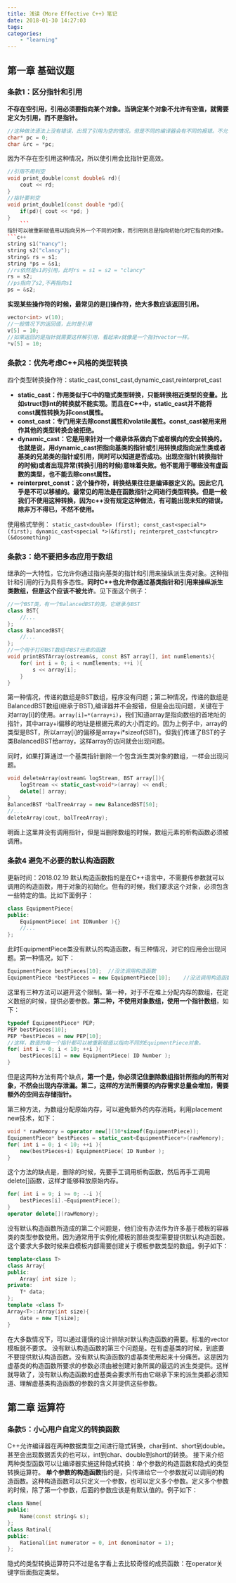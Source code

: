 ```yaml
---
title: 浅读《More Effective C++》笔记
date: 2018-01-30 14:27:03
tags:
categories:
    - "learning"
---
```

## 第一章 基础议题
### 条款1：区分指针和引用
**不存在空引用，引用必须要指向某个对象。当确定某个对象不允许有空值，就需要定义为引用，而不是指针。**
```c++
//这种做法语法上没有错误，出现了引用为空的情况。但是不同的编译器会有不同的报错。不允许出现这样的代码。
char* pc = 0;
char &rc = *pc;
```
因为不存在空引用这种情况，所以使引用会比指针更高效。
<!--more-->
```c++
//引用不用判空
void print_double(const double& rd){
    cout << rd;
}
//指针要判空
void print_double1(const double *pd){
    if(pd){ cout << *pd; }
}
    ```
指针可以被重新赋值用以指向另外一个不同的对象，而引用则总是指向初始化时它指向的对象。
```c++
string s1("nancy");
string s2("clancy");
string& rs = s1;
string *ps = &s1;
//rs依然是s1的引用，此时rs = s1 = s2 = "clancy"
rs = s2;
//ps指向了s2,不再指向s1
ps = &s2;
```
**实现某些操作符的时候，最常见的是[]操作符，绝大多数应该返回引用。**
```c++
vector<int> v(10);
//一般情况下的返回值，此时是引用
v[5] = 10;
//如果返回的是指针就需要这样解引用，看起来v就像是一个指针vector一样。
*v[5] = 10;
```

### 条款2：优先考虑C++风格的类型转换
四个类型转换操作符：static_cast,const_cast,dynamic_cast,reinterpret_cast

- **static_cast：作用类似于C中的隐式类型转换，只能转换相近类型的变量。比如struct到int的转换就不能实现。而且在C++中，static_cast并不能将const属性转换为非const属性。**
- **const_cast：专门用来去除const属性和volatile属性。const_cast被用来用作其他的类型转换会被拒绝。**
- **dynamic_cast：它是用来针对一个继承体系做向下或者横向的安全转换的。也就是说，用dynamic_cast把指向基类的指针或引用转换成指向派生类或者基类的兄弟类的指针或引用，同时可以知道是否成功。出现空指针(转换指针的时候)或者出现异常(转换引用的时候)意味着失败。他不能用于哪些没有虚函数的类型，也不能去除const属性。**
- **reinterpret_const：这个操作符，转换结果往往是编译器定义的。因此它几乎是不可以移植的。最常见的用法是在函数指针之间进行类型转换。但是一般我们不使用这种转换，因为c++没有规定这种做法，有可能出现未知的错误，除非万不得已，不然不使用。**

使用格式举例：
`static_cast<double> (first); const_cast<special*>(first); dynamic_cast<special *>(&first); reinterpret_cast<funcptr> (&dosomething)`

### 条款3：绝不要把多态应用于数组
继承的一大特性，它允许你通过指向基类的指针和引用来操纵派生类对象。这种指针和引用的行为具有多态性。**同时C++也允许你通过基类指针和引用来操纵派生类数组，但是这个应该不被允许**。见下面这个例子：
```c++
//一个BST类，有一个BalancedBST的类，它继承与BST
class BST{
    //...
};
class BalancedBST{
    //...
};
//一个用于打印BST数组中BST元素的函数
void printBSTArray(ostream&s, const BST array[], int numElements){
    for( int i = 0; i < numElements; ++i ){
        s << array[i];
    }
}
```
第一种情况，传递的数组是BST数组，程序没有问题；第二种情况，传递的数组是BalancedBST数组(继承于BST),编译器并不会报错，但是会出现问题，关键在于对array[i]的使用。`array[i]=*(array+i)`，我们知道array是指向数组的首地址的指针，其中array+i偏移的地址是根据元素的大小而定的。因为上例子中，array的类型是BST，所以array[i]的偏移是array+i*sizeof(SBT)。但我们传递了BST的子类BalancedBST给array，这样array的访问就会出现问题。

同时，如果打算通过一个基类指针删除一个包含派生类对象的数组，一样会出现问题。
```c++
void deleteArray(ostream& logStream, BST array[]){
    logStream << static_cast<void*>(array) << endl;
    delete[] array;
}
BalancedBST *balTreeArray = new BalancedBST[50];
//...
deleteArray(cout, balTreeArray);
```
明面上这里并没有调用指针，但是当删除数组的时候，数组元素的析构函数必须被调用。

### 条款4 避免不必要的默认构造函数
更新时间：2018.02.19
默认构造函数指的是在C++语言中，不需要传参数就可以调用的构造函数，用于对象的初始化。但有的时候，我们要求这个对象，必须包含一些特定的值。比如下面例子：
```c++
class EquipmentPiece{
public:
    EquipmentPiece( int IDNumber ){}
    //...
};
```
此时EquipmentPiece类没有默认的构造函数，有三种情况，对它的应用会出现问题。第一种情况，如下：
```c++
EquipmentPiece bestPieces[10];  //没法调用构造函数
EquipmentPiece *bestPieces = new EquipmentPiece[10];    //没法调用构造函数
```
这里有三种方法可以避开这个限制。第一种，对于不在堆上分配内存的数组，在定义数组的时候，提供必要参数。**第二种，不使用对象数组，使用一个指针数组**，如下：
```c++
typedef EquipmentPiece* PEP;
PEP bestPieces[10];
PEP *bestPieces = new PEP[10];
//这样，数值的每一个指针都可以被重新赋值以指向不同的EquipmentPiece对象。
for( int i = 0; i < 10; ++i ){
    bestPieces[i] = new EquipmentPiece( ID Number );
}
```
但是这两种方法有两个缺点，**第一个是，你必须记住删除数组指针所指向的所有对象，不然会出现内存泄漏。第二，这样的方法所需要的内存需求总量会增加，需要额外的空间去存储指针。**

第三种方法，为数组分配原始内存，可以避免额外的内存消耗，利用placement new技术，如下：
```c++
void * rawMemory = operator new[](10*sizeof(EquipmentPiece));
EquipmentPiece* bestPieces = static_cast<EquipmentPiece*>(rawMemory);
for( int i = 0; i < 10; ++i ){
    new(bestPieces+i) EquipmentPiece( ID Number );
}
```
这个方法的缺点是，删除的时候，先要手工调用析构函数，然后再手工调用delete[]函数，这样才能够释放原始内存。
```c++
for( int i = 9; i >= 0; --i ){
    bestPieces[i].~EquipmentPiece();
}
operator delete[](rawMemory);
```
没有默认构造函数所造成的第二个问题是，他们没有办法作为许多基于模板的容器类的类型参数使用。因为通常用于实例化模板的那些类型需要提供默认构造函数。这个要求大多数时候来自模板内部需要创建关于模板参数类型的数组。例子如下：
```c++
template<class T>
class Array{
public:
    Array( int size );
private:
    T* data;
};
template <class T>
Array<T>::Array(int size){
    date = new T[size];
}
```
在大多数情况下，可以通过谨慎的设计排除对默认构造函数的需要。标准的vector模板就不要求。
没有默认构造函数的第三个问题是。在有虚基类的时候，到底要不要提供默认构造函数。没有默认构造函数的虚基类使用起来十分痛苦。这是因为虚基类的构造函数所要求的参数必须由被创建对象所属的最远的派生类提供。这样就导致了，没有默认构造函数的虚基类会要求所有由它继承下来的派生类都必须知道、理解虚基类构造函数的参数的含义并提供这些参数。
## 第二章 运算符
### 条款5：小心用户自定义的转换函数
C++允许编译器在两种数据类型之间进行隐式转换，char到int、short到double。甚至会出现数据丢失的也可以，int到char、double到short的转换。
接下来介绍两种类型函数可以让编译器实施这种隐式转换：单个参数的构造函数和隐式的类型转换运算符。
**单个参数的构造函数**指的是，只传递给它一个参数就可以调用的构造函数。这种构造函数可以只定义一个参数，也可以定义多个参数。定义多个参数的时候，除了第一个参数，后面的参数应该是有默认值的。例子如下：
```c++
class Name{
public:
    Name(const string& s);
};
class Ratinal{
public:
    Rational(int numerator = 0, int denominator = 1);
};
```
隐式的类型转换运算符只不过是名字看上去比较奇怪的成员函数：在operator关键字后面指定类型。